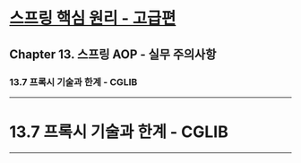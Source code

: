 # <a href = "../README.md" target="_blank">스프링 핵심 원리 - 고급편</a>
## Chapter 13. 스프링 AOP - 실무 주의사항
### 13.7 프록시 기술과 한계 - CGLIB

---

# 13.7 프록시 기술과 한계 - CGLIB

---
